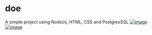 # doe
A simple project using NodeJs, HTML, CSS and PostgresSQL
<a href="https://ibb.co/sgFBcP7"><img src="https://i.ibb.co/rQZWqt9/image.png" alt="image" border="0"></a>
<a href="https://ibb.co/Hz8483H"><img src="https://i.ibb.co/WyJ5Jj2/image.png" alt="image" border="0"></a>
